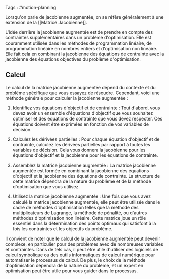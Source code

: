 Tags : #motion-planning 

Lorsqu'on parle de jacobienne augmentée, on se réfère généralement à une extension de la [[Matrice Jacobienne]].

L'idée derrière la jacobienne augmentée est de prendre en compte des contraintes supplémentaires dans un problème d'optimisation. Elle est couramment utilisée dans les méthodes de programmation linéaire, de programmation linéaire en nombres entiers et d'optimisation non linéaire. Elle fait cela en combinant la jacobienne des équations de contrainte avec la jacobienne des équations objectives du problème d'optimisation. 

## Calcul

Le calcul de la matrice jacobienne augmentée dépend du contexte et du problème spécifique que vous essayez de résoudre. Cependant, voici une méthode générale pour calculer la jacobienne augmentée :

1. Identifiez vos équations d'objectif et de contrainte : Tout d'abord, vous devez avoir un ensemble d'équations d'objectif que vous souhaitez optimiser et des équations de contrainte que vous devez respecter. Ces équations doivent être exprimées en fonction de vos variables de décision.

2. Calculez les dérivées partielles : Pour chaque équation d'objectif et de contrainte, calculez les dérivées partielles par rapport à toutes les variables de décision. Cela vous donnera la jacobienne pour les équations d'objectif et la jacobienne pour les équations de contrainte.

3. Assemblez la matrice jacobienne augmentée : La matrice jacobienne augmentée est formée en combinant la jacobienne des équations d'objectif et la jacobienne des équations de contrainte. La structure de cette matrice dépendra de la nature du problème et de la méthode d'optimisation que vous utilisez.

4. Utilisez la matrice jacobienne augmentée : Une fois que vous avez calculé la matrice jacobienne augmentée, elle peut être utilisée dans le cadre de méthodes d'optimisation telles que la méthode des multiplicateurs de Lagrange, la méthode de pénalité, ou d'autres méthodes d'optimisation non linéaire. Cette matrice joue un rôle essentiel dans la détermination des points optimaux qui satisfont à la fois les contraintes et les objectifs du problème.

Il convient de noter que le calcul de la jacobienne augmentée peut devenir complexe, en particulier pour des problèmes avec de nombreuses variables et contraintes. Dans de tels cas, il peut être utile d'utiliser des logiciels de calcul symbolique ou des outils informatiques de calcul numérique pour automatiser le processus de calcul. De plus, le choix de la méthode d'optimisation dépendra de la nature du problème, et un expert en optimisation peut être utile pour vous guider dans le processus.